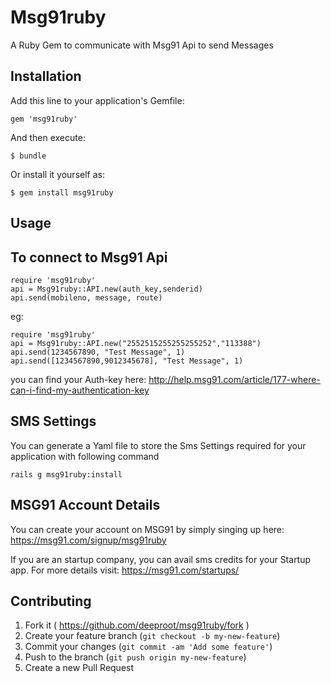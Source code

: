 # Msg91ruby

A Ruby Gem to communicate with Msg91 Api to send Messages

## Installation

Add this line to your application's Gemfile:

    gem 'msg91ruby'

And then execute:

    $ bundle

Or install it yourself as:

    $ gem install msg91ruby

## Usage

## To connect to Msg91 Api

    require 'msg91ruby'
    api = Msg91ruby::API.new(auth_key,senderid)
    api.send(mobileno, message, route)

eg: 

    require 'msg91ruby'
    api = Msg91ruby::API.new("2552515255255255252","113388")
    api.send(1234567890, "Test Message", 1)
    api.send([1234567890,9012345678], "Test Message", 1)

you can find your Auth-key here:  http://help.msg91.com/article/177-where-can-i-find-my-authentication-key

## SMS Settings

You can generate a Yaml file to store the Sms Settings required for your application with following command

    rails g msg91ruby:install

## MSG91 Account Details

You can create your account on MSG91 by simply singing up here:  https://msg91.com/signup/msg91ruby

If you are an startup company, you can avail sms credits for your Startup app. For more details visit: https://msg91.com/startups/


## Contributing

1. Fork it ( https://github.com/deeproot/msg91ruby/fork )
2. Create your feature branch (`git checkout -b my-new-feature`)
3. Commit your changes (`git commit -am 'Add some feature'`)
4. Push to the branch (`git push origin my-new-feature`)
5. Create a new Pull Request
